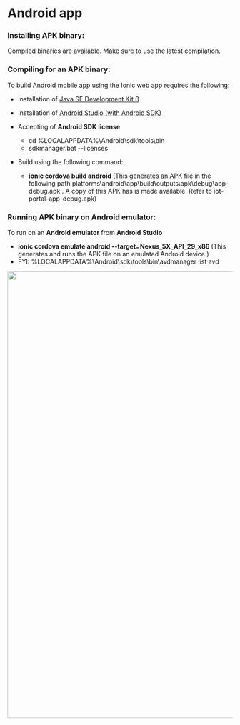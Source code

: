 # Android app

### Installing APK binary:

Compiled binaries are available. 
Make sure to use the latest compilation.


### Compiling for an APK binary:

To build Android mobile app using the Ionic web app requires the following:

- Installation of [Java SE Development Kit 8](https://www.oracle.com/technetwork/java/javase/downloads/jdk8-downloads-2133151.html)
- Installation of [Android Studio (with Android SDK)](https://developer.android.com/studio)
- Accepting of <b>Android SDK license</b>

  - cd %LOCALAPPDATA%\Android\sdk\tools\bin
  - sdkmanager.bat --licenses
  
- Build using the following command: 

  - <b> ionic cordova build android </b>
    (This generates an APK file in the following path platforms\android\app\build\outputs\apk\debug\app-debug.apk . A copy of this APK has is made available. Refer to iot-portal-app-debug.apk)
  
  
### Running APK binary on Android emulator:

To run on an <b>Android emulator</b> from <b>Android Studio </b> 

  - <b> ionic cordova emulate android --target=Nexus_5X_API_29_x86 </b> (This generates and runs the APK file on an emulated Android device.)
  - FYI: %LOCALAPPDATA%\Android\sdk\tools\bin\avdmanager list avd


<img src="https://github.com/richmondu/libpyiotcloud/blob/master/_images/ui_androidemulator.png" width="1000"/>
